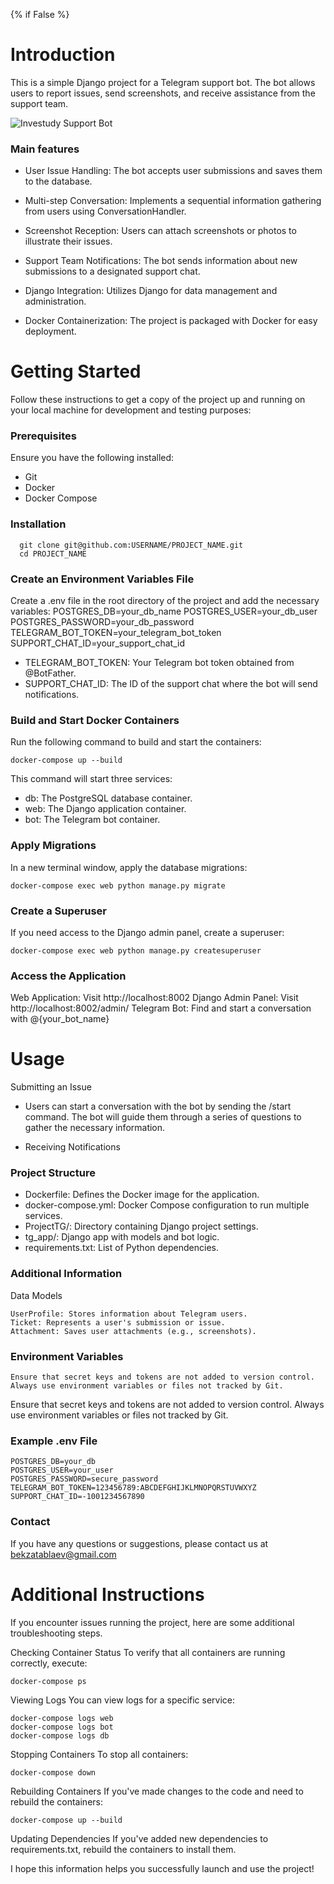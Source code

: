 {% if False %}

# Introduction

This is a simple Django project for a Telegram support bot. The bot allows users to report issues, send screenshots, and receive assistance from the support team.

![Investudy Support Bot](https://t.me/Investudy_support_bot)

### Main features

* User Issue Handling: The bot accepts user submissions and saves them to the database.

* Multi-step Conversation: Implements a sequential information gathering from users using ConversationHandler.

* Screenshot Reception: Users can attach screenshots or photos to illustrate their issues.

* Support Team Notifications: The bot sends information about new submissions to a designated support chat.

* Django Integration: Utilizes Django for data management and administration.

* Docker Containerization: The project is packaged with Docker for easy deployment.


# Getting Started

Follow these instructions to get a copy of the project up and running on your local machine for development and testing purposes:

### Prerequisites

Ensure you have the following installed:

* Git
* Docker
* Docker Compose
    
### Installation

      git clone git@github.com:USERNAME/PROJECT_NAME.git
      cd PROJECT_NAME
      
### Create an Environment Variables File

Create a .env file in the root directory of the project and add the necessary variables:
	POSTGRES_DB=your_db_name
	POSTGRES_USER=your_db_user
	POSTGRES_PASSWORD=your_db_password
	TELEGRAM_BOT_TOKEN=your_telegram_bot_token
	SUPPORT_CHAT_ID=your_support_chat_id
* TELEGRAM_BOT_TOKEN: Your Telegram bot token obtained from @BotFather.
* SUPPORT_CHAT_ID: The ID of the support chat where the bot will send notifications.

### Build and Start Docker Containers

Run the following command to build and start the containers:

	docker-compose up --build

This command will start three services:

* db: The PostgreSQL database container.
* web: The Django application container.
* bot: The Telegram bot container.

### Apply Migrations

In a new terminal window, apply the database migrations:

	docker-compose exec web python manage.py migrate

### Create a Superuser

If you need access to the Django admin panel, create a superuser:

	docker-compose exec web python manage.py createsuperuser

### Access the Application

Web Application: Visit http://localhost:8002
Django Admin Panel: Visit http://localhost:8002/admin/
Telegram Bot: Find and start a conversation with @{your_bot_name}

# Usage
Submitting an Issue

* Users can start a conversation with the bot by sending the /start command. The bot will guide them through a series of questions to gather the necessary information.

* Receiving Notifications

### Project Structure

* Dockerfile: Defines the Docker image for the application.
* docker-compose.yml: Docker Compose configuration to run multiple services.
* ProjectTG/: Directory containing Django project settings.
* tg_app/: Django app with models and bot logic.
* requirements.txt: List of Python dependencies.

### Additional Information
Data Models

	UserProfile: Stores information about Telegram users.
	Ticket: Represents a user's submission or issue.
	Attachment: Saves user attachments (e.g., screenshots).
	
### Environment Variables
	Ensure that secret keys and tokens are not added to version control. Always use environment variables or files not tracked by Git.
Ensure that secret keys and tokens are not added to version control. Always use environment variables or files not tracked by Git.

### Example .env File

	POSTGRES_DB=your_db
	POSTGRES_USER=your_user
	POSTGRES_PASSWORD=secure_password
	TELEGRAM_BOT_TOKEN=123456789:ABCDEFGHIJKLMNOPQRSTUVWXYZ
	SUPPORT_CHAT_ID=-1001234567890

### Contact 

If you have any questions or suggestions, please contact us at bekzatablaev@gmail.com

# Additional Instructions

If you encounter issues running the project, here are some additional troubleshooting steps.

Checking Container Status
To verify that all containers are running correctly, execute:

	docker-compose ps


Viewing Logs
You can view logs for a specific service:

	docker-compose logs web
	docker-compose logs bot
	docker-compose logs db
	
Stopping Containers
To stop all containers:

	docker-compose down

Rebuilding Containers
If you've made changes to the code and need to rebuild the containers:

	docker-compose up --build

Updating Dependencies
If you've added new dependencies to requirements.txt, rebuild the containers to install them.

I hope this information helps you successfully launch and use the project!
